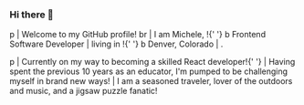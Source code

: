 ### Hi there 👋

p
  | Welcome to my GitHub profile! 
  br
  | I am Michele, !{' '}
  b Frontend Software Developer
  |  living in !{' '}
  b Denver, Colorado
  | .
  
p
  | Currently on my way to becoming a skilled React developer!{' '}
  | Having spent the previous 10 years as an educator, I'm pumped to be challenging myself in brand new ways!
  | I am a seasoned traveler, lover of the outdoors and music, and a jigsaw puzzle fanatic!
<!--
**michelecomfort/michelecomfort** is a ✨ _special_ ✨ repository because its `README.md` (this file) appears on your GitHub profile.

Here are some ideas to get you started:

- 🔭 I’m currently working on ...
- 🌱 I’m currently learning ...
- 👯 I’m looking to collaborate on ...
- 🤔 I’m looking for help with ...
- 💬 Ask me about ...
- 📫 How to reach me: ...
- 😄 Pronouns: ...
- ⚡ Fun fact: ...
-->

